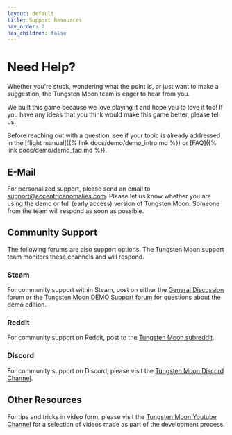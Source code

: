 ```yaml
---
layout: default
title: Support Resources
nav_order: 2
has_children: false
---
```

# Need Help?
Whether you're stuck, wondering what the point is, or just want to make a suggestion, the Tungsten Moon team is eager to hear from you. 

We built this game because we love playing it and hope you to love it too! If you have any ideas that you think would make this game better, please tell us. 

Before reaching out with a question, see if your topic is already addressed in the [flight manual]({% link docs/demo/demo_intro.md %}) or [FAQ]({% link docs/demo/demo_faq.md %}).

## E-Mail
For personalized support, please send an email to support@eccentricanomalies.com. Please let us know whether you are using the demo or full (early access) version of Tungsten Moon. Someone from the team will respond as soon as possible.

## Community Support 
The following forums are also support options. The Tungsten Moon support team monitors these channels and will respond.

### Steam
For community support within Steam, post on either the [General Discussion forum](https://steamcommunity.com/app/3104900/discussions/0/) or the [Tungsten Moon DEMO Support forum](https://steamcommunity.com/app/3104900/discussions/1/) for questions about the demo edition.

### Reddit
For community support on Reddit, post to the [Tungsten Moon subreddit](https://www.reddit.com/r/).

### Discord
For community support on Discord, please visit the [Tungsten Moon Discord Channel](https://discord.gg/H27Rtndf7H).

## Other Resources
For tips and tricks in video form, please visit the [Tungsten Moon Youtube Channel](https://www.youtube.com/@TungstenMoon) for a selection of videos made as part of the development process.